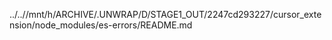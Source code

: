 ../..//mnt/h/ARCHIVE/.UNWRAP/D/STAGE1_OUT/2247cd293227/cursor_extension/node_modules/es-errors/README.md